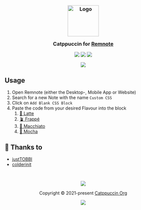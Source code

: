 <h3 align="center">
	<img src="https://raw.githubusercontent.com/catppuccin/catppuccin/main/assets/logos/exports/1544x1544_circle.png" width="100" alt="Logo"/><br/>
	<img src="https://raw.githubusercontent.com/catppuccin/catppuccin/main/assets/misc/transparent.png" height="30" width="0px"/>
	Catppuccin for <a href="https://remnote.com">Remnote</a>
	<img src="https://raw.githubusercontent.com/catppuccin/catppuccin/main/assets/misc/transparent.png" height="30" width="0px"/>
</h3>

<p align="center">
	<a href="https://github.com/catppuccin/remnote/stargazers"><img src="https://img.shields.io/github/stars/catppuccin/remnote?colorA=363a4f&colorB=b7bdf8&style=for-the-badge"></a>
	<a href="https://github.com/catppuccin/remnote/issues"><img src="https://img.shields.io/github/issues/catppuccin/remnote?colorA=363a4f&colorB=f5a97f&style=for-the-badge"></a>
	<a href="https://github.com/catppuccin/remnote/contributors"><img src="https://img.shields.io/github/contributors/catppuccin/remnote?colorA=363a4f&colorB=a6da95&style=for-the-badge"></a>
</p>

<p align="center">
	<img src="https://raw.githubusercontent.com/catppuccin/catppuccin/main/assets/misc/sample.png"/>
</p>

## Usage

1. Open Remnote (either the Desktop-, Mobile App or Website)
2. Search for a new Note with the name `Custom CSS`
3. Click on `Add Blank CSS Block`
4. Paste the code from your desired Flavour into the block
   1. [🌻 Latte](themes/latte.css)
   2. [🪴 Frappé](themes/frappe.css)
   3. [🌺 Macchiato](thenes/macchiato.css)
   4. [🌿 Mocha](themes/mocha.css)



## 💝 Thanks to

- [justTOBBI](https://github.com/justTOBBI)
- [colderinit](https://github.com/colderinit)

&nbsp;

<p align="center">
	<img src="https://raw.githubusercontent.com/catppuccin/catppuccin/main/assets/footers/gray0_ctp_on_line.svg?sanitize=true" />
</p>

<p align="center">
	Copyright &copy; 2021-present <a href="https://github.com/catppuccin" target="_blank">Catppuccin Org</a>
</p>

<p align="center">
	<a href="https://github.com/catppuccin/catppuccin/blob/main/LICENSE"><img src="https://img.shields.io/static/v1.svg?style=for-the-badge&label=License&message=MIT&logoColor=d9e0ee&colorA=363a4f&colorB=b7bdf8"/></a>
</p>
